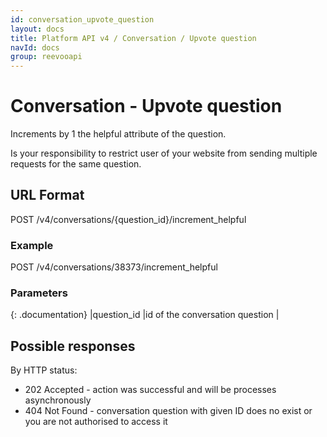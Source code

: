 ```yaml
---
id: conversation_upvote_question
layout: docs
title: Platform API v4 / Conversation / Upvote question
navId: docs
group: reevooapi
---
```


# Conversation - Upvote question

Increments by 1 the helpful attribute of the question.

<div class="warning">
  Is your responsibility to restrict user of your website from sending multiple requests for the same question.
</div>

## URL Format
POST /v4/conversations/{question_id}/increment_helpful

### Example
POST /v4/conversations/38373/increment_helpful

### Parameters

{: .documentation}
|question_id     |id of the conversation question        |

## Possible responses

By HTTP status:

 * 202 Accepted - action was successful and will be processes asynchronously
 * 404 Not Found - conversation question with given ID does no exist or you are not authorised to access it
